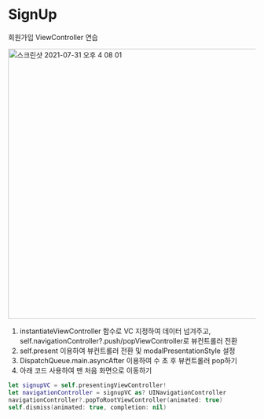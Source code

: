 # SignUp
회원가입 ViewController 연습

<img width="550" alt="스크린샷 2021-07-31 오후 4 08 01" src="https://user-images.githubusercontent.com/29617557/127768852-390f0502-bf58-4305-956d-a8f31ec4dcc1.png">

1. instantiateViewController 함수로 VC 지정하여 데이터 넘겨주고, self.navigationController?.push/popViewController로 뷰컨트롤러 전환
2. self.present 이용하여 뷰컨트롤러 전환 및 modalPresentationStyle 설정
3. DispatchQueue.main.asyncAfter 이용하여 수 초 후 뷰컨트롤러 pop하기
4. 아래 코드 사용하여 맨 처음 화면으로 이동하기
```swift
let signupVC = self.presentingViewController!
let navigationController = signupVC as? UINavigationController
navigationController?.popToRootViewController(animated: true)
self.dismiss(animated: true, completion: nil)
```
       
